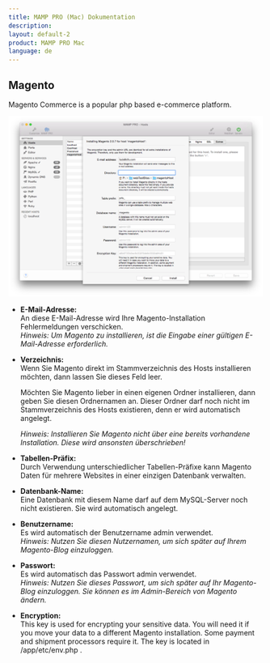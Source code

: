 ```yaml
---
title: MAMP PRO (Mac) Dokumentation
description: 
layout: default-2
product: MAMP PRO Mac
language: de
---
```


## Magento

Magento Commerce is a popular php based e-commerce platform.

![MAMP](Magento.png)



*  **E-Mail-Adresse:**  
   An diese E-Mail-Adresse wird Ihre Magento-Installation Fehlermeldungen verschicken.  
   *Hinweis: Um Magento zu installieren, ist die Eingabe einer gültigen E-Mail-Adresse erforderlich.*

*  **Verzeichnis:**  
   Wenn Sie Magento direkt im Stammverzeichnis des Hosts installieren möchten, dann lassen Sie dieses Feld leer.

   Möchten Sie Magento lieber in einen eigenen Ordner installieren, dann geben Sie diesen Ordnernamen an. Dieser Ordner    darf noch nicht im Stammverzeichnis des Hosts existieren, denn er wird automatisch angelegt.
   
   *Hinweis: Installieren Sie Magento nicht über eine bereits vorhandene Installation. Diese wird ansonsten überschrieben!*  

*  **Tabellen-Präfix:**  
   Durch Verwendung unterschiedlicher Tabellen-Präfixe kann Magento Daten für mehrere Websites in einer einzigen Datenbank verwalten.

*  **Datenbank-Name:**  
   Eine Datenbank mit diesem Name darf auf dem MySQL-Server noch nicht existieren. Sie wird automatisch angelegt.
 
*  **Benutzername:**  
   Es wird automatisch der Benutzername admin verwendet.  
   *Hinweis: Nutzen Sie diesen Nutzernamen, um sich später auf Ihrem Magento-Blog einzuloggen.*  

*  **Passwort:**  
   Es wird automatisch das Passwort admin verwendet.  
   *Hinweis: Nutzen Sie dieses Passwort, um sich später auf Ihr Magento-Blog einzuloggen. Sie können es im Admin-Bereich      von Magento ändern.*

*  **Encryption:**  
   This key is used for encrypting your sensitive data. You will need it if you move your data to a different Magento installation. Some payment and shipment processors require it. The key is located in <document root>/app/etc/env.php .


